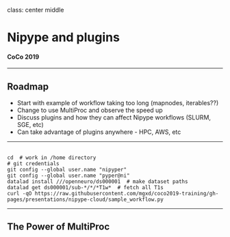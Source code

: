 class: center middle

# Nipype and plugins

#### CoCo 2019

---
## Roadmap

- Start with example of workflow taking too long (mapnodes, iterables??)
- Change to use MultiProc and observe the speed up
- Discuss plugins and how they can affect Nipype workflows (SLURM, SGE, etc)
- Can take advantage of plugins anywhere - HPC, AWS, etc

---
##

```shell
cd  # work in /home directory
# git credentials
git config --global user.name "nipyper"
git config --global user.name "pyper@ni"
datalad install ///openneuro/ds000001  # make dataset paths
datalad get ds000001/sub-*/*/*T1w*  # fetch all T1s
curl -qO https://raw.githubusercontent.com/mgxd/coco2019-training/gh-pages/presentations/nipype-cloud/sample_workflow.py
```

---
## The Power of MultiProc
